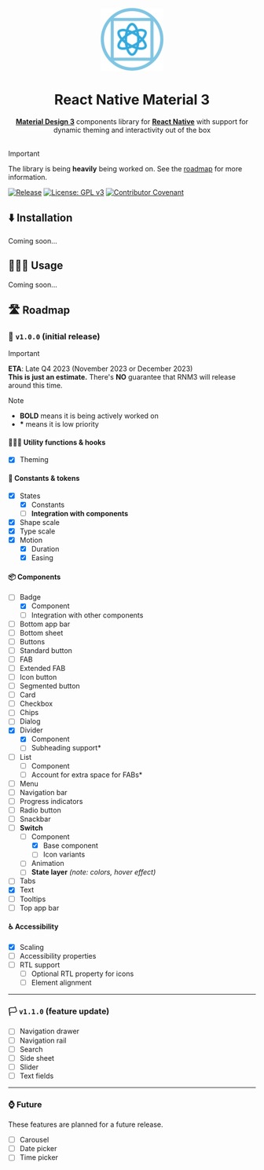 <p align="center"><img height="128px" src="./assets/mascot.svg" alt="React Native Material 3 wordmark" /></p>
<h1 align="center">React Native Material 3</h1>

<p align="center"><a href="https://m3.material.io"><strong>Material Design 3</strong></a> components library for <a href="https://reactnative.dev"><strong>React Native</strong></a> with support for dynamic theming and interactivity out of the box

<br />
<br />

> [!IMPORTANT]  
> The library is being **heavily** being worked on. See the [roadmap](#%EF%B8%8F-roadmap) for more information.

[![Release](https://github.com/PalmDevs/react-native-material3/actions/workflows/release.yml/badge.svg)](https://github.com/PalmDevs/react-native-material3/actions/workflows/release.yml) [![License: GPL v3](https://img.shields.io/badge/License-GPLv3-blue.svg)](https://www.gnu.org/licenses/gpl-3.0) [![Contributor Covenant](https://img.shields.io/badge/Contributor%20Covenant-2.1-4baaaa.svg)](CODE_OF_CONDUCT.md) 

## ⬇️ Installation

Coming soon...

## 🧑🏻‍💻 Usage

Coming soon...

## 🛣️ Roadmap

### 🚩 `v1.0.0` (initial release)

> [!IMPORTANT]  
> **ETA**: Late Q4 2023 (November 2023 or December 2023)  
> **This is just an estimate.** There's **NO** guarantee that RNM3 will release around this time.

> [!NOTE]  
> - **BOLD** means it is being actively worked on  
> - **\*** means it is low priority

#### 🙋🏻‍♂️ Utility functions & hooks
-   [x] Theming

#### 📄 Constants & tokens

-   [x] States
    -   [x] Constants
    -   [ ] **Integration with components**
-   [x] Shape scale
-   [x] Type scale
-   [x] Motion
    -   [x] Duration
    -   [x] Easing

#### 📦 Components

-   [ ] Badge
    -   [x] Component
    -   [ ] Integration with other components
-   [ ] Bottom app bar
-   [ ] Bottom sheet
-   [ ] Buttons
-   [ ] Standard button
-   [ ] FAB
-   [ ] Extended FAB
-   [ ] Icon button
-   [ ] Segmented button
-   [ ] Card
-   [ ] Checkbox
-   [ ] Chips
-   [ ] Dialog
-   [x] Divider
    -   [x] Component
    -   [ ] Subheading support*
-   [ ] List
    -   [ ] Component
    -   [ ] Account for extra space for FABs*
-   [ ] Menu
-   [ ] Navigation bar
-   [ ] Progress indicators
-   [ ] Radio button
-   [ ] Snackbar
-   [ ] **Switch**
    -   [ ] Component
        -   [x] Base component
        -   [ ] Icon variants
    -   [ ] Animation
    -   [ ] **State layer** *(note: colors, hover effect)*
-   [ ] Tabs
-   [x] Text
-   [ ] Tooltips
-   [ ] Top app bar

#### ♿ Accessibility

-   [x] Scaling
-   [ ] Accessibility properties
-   [ ] RTL support
    -   [ ] Optional RTL property for icons
    -   [ ] Element alignment

---

### 🏳️ `v1.1.0` (feature update)

-   [ ] Navigation drawer
-   [ ] Navigation rail
-   [ ] Search
-   [ ] Side sheet
-   [ ] Slider
-   [ ] Text fields

---

### ⌚ Future

These features are planned for a future release.

-   [ ] Carousel
-   [ ] Date picker
-   [ ] Time picker
